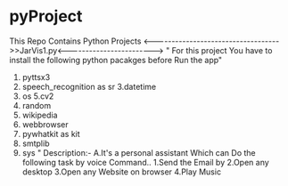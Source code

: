 # pyProject
This Repo Contains Python Projects
<----------------------------------->>JarVis1.py<------------------------>
"
For this project You have to install the following python pacakges before Run the app"
1. pyttsx3
2. speech_recognition as sr
3.datetime
4. os
5.cv2
6.  random
7. wikipedia
8. webbrowser
9. pywhatkit as kit
10. smtplib 
11. sys
"
        Description:-
A.It's a personal assistant Which can Do the following task by voice Command..
1.Send the Email by 
2.Open any desktop 
3.Open any Website on browser 
4.Play Music
